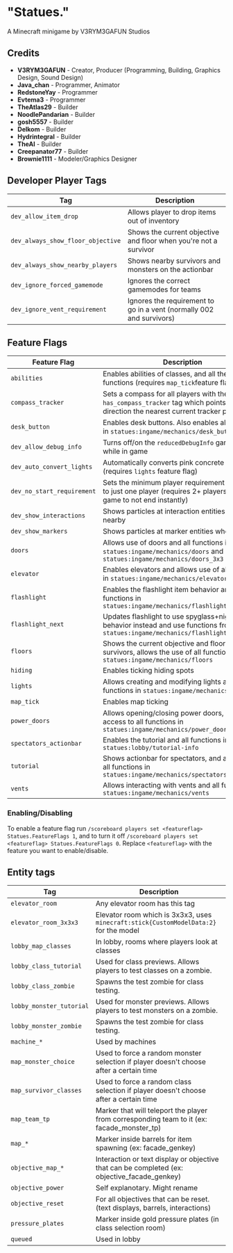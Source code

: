 # "Statues."

A Minecraft minigame by V3RYM3GAFUN Studios

## Credits

- **V3RYM3GAFUN** - Creator, Producer (Programming, Building, Graphics Design, Sound Design)
- **Java_chan** - Programmer, Animator
- **RedstoneYay** - Programmer
- **Evtema3** - Programmer
- **TheAtlas29** - Builder
- **NoodlePandarian** - Builder
- **gosh5557** - Builder
- **Delkom** - Builder
- **Hydrintegral** - Builder
- **TheAI** - Builder
- **Creepanator77** - Builder
- **Brownie1111** - Modeler/Graphics Designer

## Developer Player Tags

| Tag                               | Description                                                          |
|-----------------------------------|----------------------------------------------------------------------|
| `dev_allow_item_drop`             | Allows player to drop items out of inventory                         |
| `dev_always_show_floor_objective` | Shows the current objective and floor when you're not a survivor     |
| `dev_always_show_nearby_players`  | Shows nearby survivors and monsters on the actionbar                 |
| `dev_ignore_forced_gamemode`      | Ignores the correct gamemodes for teams                              |
| `dev_ignore_vent_requirement`     | Ignores the requirement to go in a vent (normally 002 and survivors) |

## Feature Flags

| Feature Flag               | Description                                                                                                                       |
|----------------------------|-----------------------------------------------------------------------------------------------------------------------------------|
| `abilities`                | Enables abilities of classes, and all the abilities functions (requires `map_tick`feature flag)                                   |
| `compass_tracker`          | Sets a compass for all players with the `has_compass_tracker` tag which points in the direction the nearest current tracker point |
| `desk_button`              | Enables desk buttons. Also enables all functions in `statues:ingame/mechanics/desk_button`                                        |
| `dev_allow_debug_info`     | Turns off/on the `reducedDebugInfo` gamerule while in game                                                                        |
| `dev_auto_convert_lights`  | Automatically converts pink concrete into lights (requires `lights` feature flag)                                                 |
| `dev_no_start_requirement` | Sets the minimum player requirement in queuing to just one player (requires 2+ players for the game to not end instantly)         |
| `dev_show_interactions`    | Shows particles at interaction entities when nearby                                                                               |
| `dev_show_markers`         | Shows particles at marker entities when nearby                                                                                    |
| `doors`                    | Allows use of doors and all functions in `statues:ingame/mechanics/doors` and `statues:ingame/mechanics/doors_3x3`                |
| `elevator`                 | Enables elevators and allows use of all functions in `statues:ingame/mechanics/elevator`                                          |
| `flashlight`               | Enables the flashlight item behavior and functions in `statues:ingame/mechanics/flashlight`                                       |
| `flashlight_next`          | Updates flashlight to use spyglass+night vision behavior instead and use functions from `statues:ingame/mechanics/flashlight/next`         |
| `floors`                   | Shows the current objective and floor to survivors, allows the use of all functions in `statues:ingame/mechanics/floors`          |
| `hiding`                   | Enables ticking hiding spots                                                                                                      |
| `lights`                   | Allows creating and modifying lights and all functions in `statues:ingame/mechanics/lights`                                       |
| `map_tick`                 | Enables map ticking                                                                                                               |
| `power_doors`              | Allows opening/closing power doors, and access to all functions in `statues:ingame/mechanics/power_doors`                         |
| `spectators_actionbar`     | Enables the tutorial and all functions in `statues:lobby/tutorial-info`                                                           |
| `tutorial`                 | Shows actionbar for spectators, and access to all functions in `statues:ingame/mechanics/spectators_actionbar`                    |
| `vents`                    | Allows interacting with vents and all functions in `statues:ingame/mechanics/vents`                                               |

### Enabling/Disabling

To enable a feature flag run `/scoreboard players set <featureflag> Statues.FeatureFlags 1`, and to turn it off `/scoreboard players set <featureflag> Statues.FeatureFlags 0`. Replace `<featureflag>` with the feature you want to enable/disable.

## Entity tags

| Tag                     | Description                                                                                   |
|-------------------------|-----------------------------------------------------------------------------------------------|
| `elevator_room`         | Any elevator room has this tag                                                                |
| `elevator_room_3x3x3`   | Elevator room which is 3x3x3, uses `minecraft:stick{CustomModelData:2}` for the model         |
| `lobby_map_classes`     | In lobby, rooms where players look at classes                                                 |
| `lobby_class_tutorial`  | Used for class previews. Allows players to test classes on a zombie.                          |
| `lobby_class_zombie`    | Spawns the test zombie for class testing.                                                     |
| `lobby_monster_tutorial`| Used for monster previews. Allows players to test monsters on a zombie.                       |
| `lobby_monster_zombie`  | Spawns the test zombie for class testing.                                                     |
| `machine_*`             | Used by machines                                                                              |
| `map_monster_choice`    | Used to force a random monster selection if player doesn't choose after a certain time        |
| `map_survivor_classes`  | Used to force a random class selection if player doesn't choose after a certain time          |
| `map_team_tp`           | Marker that will teleport the player from corresponding team to it (ex: facade_monster_tp)    |
| `map_*`                 | Marker inside barrels for item spawning (ex: facade_genkey)                                   |
| `objective_map_*`       | Interaction or text display or objective that can be completed (ex: objective_facade_genkey)  |
| `objective_power`       | Self explanotary. Might rename                                                                |
| `objective_reset`       | For all objectives that can be reset. (text displays, barrels, interactions)                  |
| `pressure_plates`       | Marker inside gold pressure plates (in class selection room)                                  |
| `queued`                | Used in lobby                                                                                 |

